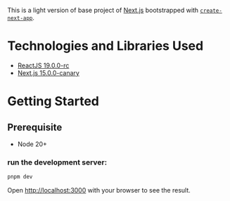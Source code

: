 This is a light version of base project of [Next.js](https://nextjs.org/) bootstrapped with [`create-next-app`](https://github.com/vercel/next.js/tree/canary/packages/create-next-app).

# Technologies and Libraries Used

- [ReactJS 19.0.0-rc](https://reactjs.org/)
- [Next.js 15.0.0-canary]([https://reactjs.org/](https://nextjs.org/))


# Getting Started

## Prerequisite
- Node 20+

### run the development server:

```bash
pnpm dev
```

Open [http://localhost:3000](http://localhost:3000) with your browser to see the result.
